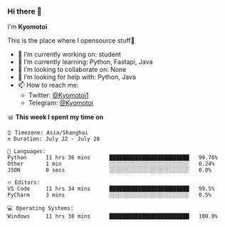 ### Hi there 👋

I'm **Kyomotoi**

This is the place where I opensource stuff🤺

- 🔭 I’m currently working on: student
- 🌱 I’m currently learning: Python, Fastapi, Java
- 👯 I’m looking to collaborate on: None
- 🤔 I’m looking for help with: Python, Java
- 📫 How to reach me: 
    - Twitter: [@Kyomotoi1](https://twitter.com/Kyomotoi1) 
    - Telegram: [@Kyomotoi](https://t.me/Kyomotoi)

📊 **This week I spent my time on**
<!--START_SECTION:waka-->
```text
⌚︎ Timezone: Asia/Shanghai
🔛 Duration: July 22 - July 28

💬 Languages: 
Python      11 hrs 36 mins      █████████████████████████   99.76% 
Other       1 min               ░░░░░░░░░░░░░░░░░░░░░░░░░   0.24% 
JSON        0 secs              ░░░░░░░░░░░░░░░░░░░░░░░░░   0.0%

🔥 Editors: 
VS Code     11 hrs 34 mins      █████████████████████████   99.5% 
PyCharm     3 mins              ░░░░░░░░░░░░░░░░░░░░░░░░░   0.5%

💻 Operating Systems: 
Windows     11 hrs 38 mins      █████████████████████████   100.0%
```
<!--END_SECTION:waka-->
